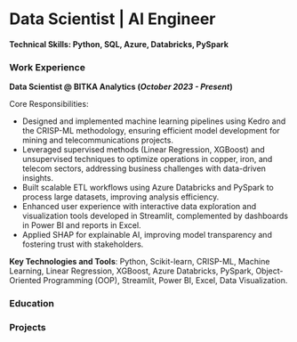 # Data Scientist | AI Engineer

#### Technical Skills: Python, SQL, Azure, Databricks, PySpark

### Work Experience

**Data Scientist @ BITKA Analytics (_October 2023 - Present_)**  

Core Responsibilities: 
- Designed and implemented machine learning pipelines using Kedro and the CRISP-ML methodology, ensuring efficient model development for mining and telecommunications projects.
- Leveraged supervised methods (Linear Regression, XGBoost) and unsupervised techniques to optimize operations in copper, iron, and telecom sectors, addressing business challenges with data-driven insights.
- Built scalable ETL workflows using Azure Databricks and PySpark to process large datasets, improving analysis efficiency.
- Enhanced user experience with interactive data exploration and visualization tools developed in Streamlit, complemented by dashboards in Power BI and reports in Excel.
- Applied SHAP for explainable AI, improving model transparency and fostering trust with stakeholders.

**Key Technologies and Tools**: Python, Scikit-learn, CRISP-ML, Machine Learning, Linear Regression, XGBoost, Azure Databricks, PySpark, Object-Oriented Programming (OOP), Streamlit, Power BI, Excel, Data Visualization. 

### Education


### Projects
